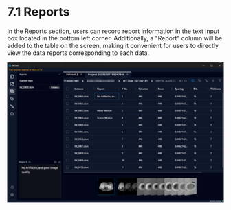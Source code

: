 # 7.1 Reports

In the Reports section, users can record report information in the text input box located in the bottom left corner. Additionally, a "Report" column will be added to the table on the screen, making it convenient for users to directly view the data reports corresponding to each data.

![Image_73](../images/image_73.png)


